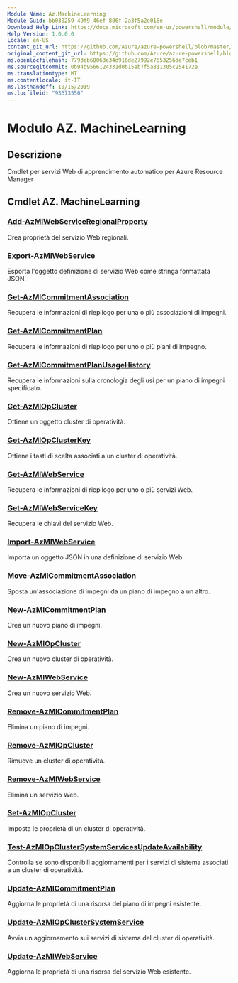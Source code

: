 ```yaml
---
Module Name: Az.MachineLearning
Module Guid: bb030259-49f9-46ef-806f-2a3f5a2e018e
Download Help Link: https://docs.microsoft.com/en-us/powershell/module/az.machinelearning
Help Version: 1.0.0.0
Locale: en-US
content_git_url: https://github.com/Azure/azure-powershell/blob/master/src/MachineLearning/MachineLearning/help/Az.MachineLearning.md
original_content_git_url: https://github.com/Azure/azure-powershell/blob/master/src/MachineLearning/MachineLearning/help/Az.MachineLearning.md
ms.openlocfilehash: 7793eb60063e34d916de27992e7653256de7ceb1
ms.sourcegitcommit: 0b94b9566124331d0b15eb7f5a811305c254172e
ms.translationtype: MT
ms.contentlocale: it-IT
ms.lasthandoff: 10/15/2019
ms.locfileid: "93673550"
---
```

# Modulo AZ. MachineLearning
## Descrizione
Cmdlet per servizi Web di apprendimento automatico per Azure Resource Manager

## Cmdlet AZ. MachineLearning
### [Add-AzMlWebServiceRegionalProperty](Add-AzMlWebServiceRegionalProperty.md)
Crea proprietà del servizio Web regionali.

### [Export-AzMlWebService](Export-AzMlWebService.md)
Esporta l'oggetto definizione di servizio Web come stringa formattata JSON.

### [Get-AzMlCommitmentAssociation](Get-AzMlCommitmentAssociation.md)
Recupera le informazioni di riepilogo per una o più associazioni di impegni.

### [Get-AzMlCommitmentPlan](Get-AzMlCommitmentPlan.md)
Recupera le informazioni di riepilogo per uno o più piani di impegno.

### [Get-AzMlCommitmentPlanUsageHistory](Get-AzMlCommitmentPlanUsageHistory.md)
Recupera le informazioni sulla cronologia degli usi per un piano di impegni specificato.

### [Get-AzMlOpCluster](Get-AzMlOpCluster.md)
Ottiene un oggetto cluster di operatività.

### [Get-AzMlOpClusterKey](Get-AzMlOpClusterKey.md)
Ottiene i tasti di scelta associati a un cluster di operatività.

### [Get-AzMlWebService](Get-AzMlWebService.md)
Recupera le informazioni di riepilogo per uno o più servizi Web.

### [Get-AzMlWebServiceKey](Get-AzMlWebServiceKey.md)
Recupera le chiavi del servizio Web.

### [Import-AzMlWebService](Import-AzMlWebService.md)
Importa un oggetto JSON in una definizione di servizio Web.

### [Move-AzMlCommitmentAssociation](Move-AzMlCommitmentAssociation.md)
Sposta un'associazione di impegni da un piano di impegno a un altro.

### [New-AzMlCommitmentPlan](New-AzMlCommitmentPlan.md)
Crea un nuovo piano di impegni.

### [New-AzMlOpCluster](New-AzMlOpCluster.md)
Crea un nuovo cluster di operatività.

### [New-AzMlWebService](New-AzMlWebService.md)
Crea un nuovo servizio Web.

### [Remove-AzMlCommitmentPlan](Remove-AzMlCommitmentPlan.md)
Elimina un piano di impegni.

### [Remove-AzMlOpCluster](Remove-AzMlOpCluster.md)
Rimuove un cluster di operatività.

### [Remove-AzMlWebService](Remove-AzMlWebService.md)
Elimina un servizio Web.

### [Set-AzMlOpCluster](Set-AzMlOpCluster.md)
Imposta le proprietà di un cluster di operatività.

### [Test-AzMlOpClusterSystemServicesUpdateAvailability](Test-AzMlOpClusterSystemServicesUpdateAvailability.md)
Controlla se sono disponibili aggiornamenti per i servizi di sistema associati a un cluster di operatività.

### [Update-AzMlCommitmentPlan](Update-AzMlCommitmentPlan.md)
Aggiorna le proprietà di una risorsa del piano di impegni esistente.

### [Update-AzMlOpClusterSystemService](Update-AzMlOpClusterSystemService.md)
Avvia un aggiornamento sui servizi di sistema del cluster di operatività.

### [Update-AzMlWebService](Update-AzMlWebService.md)
Aggiorna le proprietà di una risorsa del servizio Web esistente.

